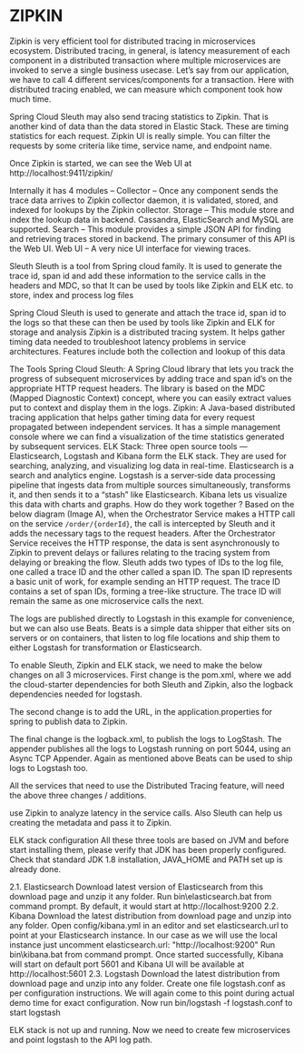 # ZIPKIN

Zipkin is very efficient tool for distributed tracing in microservices ecosystem. Distributed tracing, in general, is latency measurement of each component in a distributed transaction where multiple microservices are invoked to serve a single business usecase. Let’s say from our application, we have to call 4 different services/components for a transaction. Here with distributed tracing enabled, we can measure which component took how much time.

Spring Cloud Sleuth may also send tracing statistics to Zipkin. That is another kind of data than the data stored in Elastic Stack. These are timing statistics for each request. Zipkin UI is really simple. You can filter the requests by some criteria like time, service name, and endpoint name.

Once Zipkin is started, we can see the Web UI at http://localhost:9411/zipkin/

Internally it has 4 modules –
Collector – Once any component sends the trace data arrives to Zipkin collector daemon, it is validated, stored, and indexed for lookups by the Zipkin collector.
Storage – This module store and index the lookup data in backend. Cassandra, ElasticSearch and MySQL are supported.
Search – This module provides a simple JSON API for finding and retrieving traces stored in backend. The primary consumer of this API is the Web UI.
Web UI – A very nice UI interface for viewing traces.



Sleuth
Sleuth is a tool from Spring cloud family. It is used to generate the trace id, span id and add these information to the service calls in the headers and MDC, so that It can be used by tools like Zipkin and ELK etc. to store, index and process log files


Spring Cloud Sleuth is used to generate and attach the trace id, span id to the logs so that these can then be used by tools like Zipkin and ELK for storage and analysis 
Zipkin is a distributed tracing system. It helps gather timing data needed to troubleshoot latency problems in service architectures. Features include both the collection and lookup of this data


The Tools
Spring Cloud Sleuth: A Spring Cloud library that lets you track the progress of subsequent microservices by adding trace and span id’s on the appropriate HTTP request headers. The library is based on the MDC (Mapped Diagnostic Context) concept, where you can easily extract values put to context and display them in the logs.
Zipkin: A Java-based distributed tracing application that helps gather timing data for every request propagated between independent services. It has a simple management console where we can find a visualization of the time statistics generated by subsequent services.
ELK Stack: Three open source tools — Elasticsearch, Logstash and Kibana form the ELK stack. They are used for searching, analyzing, and visualizing log data in real-time. Elasticsearch is a search and analytics engine. Logstash is a server‑side data processing pipeline that ingests data from multiple sources simultaneously, transforms it, and then sends it to a “stash” like Elasticsearch. Kibana lets us visualize this data with charts and graphs.
How do they work together ?
Based on the below diagram (Image A), when the Orchestrator Service makes a HTTP call on the service `/order/{orderId}`, the call is intercepted by Sleuth and it adds the necessary tags to the request headers. After the Orchestrator Service receives the HTTP response, the data is sent asynchronously to Zipkin to prevent delays or failures relating to the tracing system from delaying or breaking the flow.
Sleuth adds two types of IDs to the log file, one called a trace ID and the other called a span ID. The span ID represents a basic unit of work, for example sending an HTTP request. The trace ID contains a set of span IDs, forming a tree-like structure. The trace ID will remain the same as one microservice calls the next.

The logs are published directly to Logstash in this example for convenience, but we can also use Beats. Beats is a simple data shipper that either sits on servers or on containers, that listen to log file locations and ship them to either Logstash for transformation or Elasticsearch.

To enable Sleuth, Zipkin and ELK stack, we need to make the below changes on all 3 microservices.
First change is the pom.xml, where we add the cloud-starter dependencies for both Sleuth and Zipkin, also the logback dependencies needed for logstash.

The second change is to add the URL, in the application.properties for spring to publish data to Zipkin.

The final change is the logback.xml, to publish the logs to LogStash. The appender publishes all the logs to Logstash running on port 5044, using an Async TCP Appender. Again as mentioned above Beats can be used to ship logs to Logstash too.

All the services that need to use the Distributed Tracing feature, will need the above three changes / additions.

use Zipkin to analyze latency in the service calls. Also Sleuth can help us creating the metadata and pass it to Zipkin.



ELK stack configuration
All these three tools are based on JVM and before start installing them, please verify that JDK has been properly configured. Check that standard JDK 1.8 installation, JAVA_HOME and PATH set up is already done.

2.1. Elasticsearch
Download latest version of Elasticsearch from this download page and unzip it any folder.
Run bin\elasticsearch.bat from command prompt.
By default, it would start at http://localhost:9200
2.2. Kibana
Download the latest distribution from download page and unzip into any folder.
Open config/kibana.yml in an editor and set elasticsearch.url to point at your Elasticsearch instance. In our case as we will use the local instance just uncomment elasticsearch.url: "http://localhost:9200"
Run bin\kibana.bat from command prompt.
Once started successfully, Kibana will start on default port 5601 and Kibana UI will be available at http://localhost:5601
2.3. Logstash
Download the latest distribution from download page and unzip into any folder.
Create one file logstash.conf as per configuration instructions. We will again come to this point during actual demo time for exact configuration.
Now run bin/logstash -f logstash.conf to start logstash

ELK stack is not up and running. Now we need to create few microservices and point logstash to the API log path.